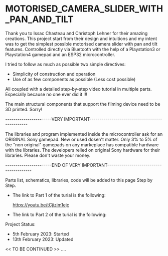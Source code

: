 # MOTORISED_CAMERA_SLIDER_WITH_PAN_AND_TILT


Thank you to Issac Chasteau and Christoph Lehner for their amazing creations.
This project start from their design and intuitions and my intent was to get the
simplest possible motorised camera slider with pan and tilt features.
Controlled directly via Bluetooth with the help of a Playstation3 or Playstation4 gamepad
and an ESP32 microcontroller.

I tried to follow as much as possible two simple directives: 

- Simplicity of construction and operation
- Use of as few components as possible (Less cost possible)

All coupled with a detailed step-by-step video tutorial in multiple parts.
Especially because no one ever did it !!!

The main structural components that support the filming device need to be 3D printed.
Sorry!


-----------------------VERY IMPORTANT-----------------------------------------------

The libraries and program implemented inside the microcontroller ask for an
ORIGINAL Sony gamepad. 
New or used dosen't matter.
Only 3% to 5% of the "non original" gamepads on any markeplace has compatible
hardware with the libraries.
The developers relied on original Sony hardware for their libraries.
Please don't waste your money.

-----------------------END OF VERY IMPORTANT----------------------------------------


Parts list, schematics, libraries, code will be added to this page Step by Step.


- The link to Part 1 of the turial is the following:

   https://youtu.be/tCjizim1ejc 
   

- The link to Part 2 of the turial is the following:

Project Status:

- 5th  February 2023: Started
- 13th February 2023: Updated 





<< TO BE CONTINUED >> ....



